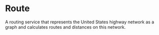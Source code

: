 # Route
A routing service that represents the United States highway network as a graph and calculates routes and distances on this network.
